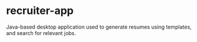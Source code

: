 # recruiter-app
Java-based desktop application used to generate resumes using templates, and search for relevant jobs.
